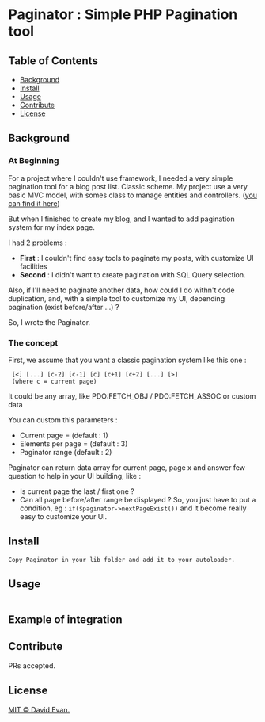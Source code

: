 # Paginator : Simple PHP Pagination tool

## Table of Contents

- [Background](#background)
- [Install](#install)
- [Usage](#usage)
- [Contribute](#contribute)
- [License](#license)


## Background

### At Beginning

For a project where I couldn't use framework, I needed a very simple pagination tool for a blog post list. Classic scheme.
My project use a very basic MVC model, with somes class  to manage entities and controllers. ([you can find it here](http://github.com/David-Evan/oc-wdj-project-8))

But when I finished to create my blog, and I wanted to add pagination system for my index page. 

I had 2 problems : 

- **First** : I couldn't find easy tools to paginate my posts, with customize UI facilities
- **Second** : I didn't want to create pagination with SQL Query selection.

 Also, if I'll need to paginate another data, how could I do withn't code duplication, and, with a simple tool to customize my UI, depending pagination (exist before/after ...) ?

 So, I wrote the Paginator.

### The concept

First, we assume that you want a classic pagination system like this one :
 
```
 [<] [...] [c-2] [c-1] [c] [c+1] [c+2] [...] [>]
 (where c = current page)
```

It could be any array, like PDO:FETCH_OBJ / PDO:FETCH_ASSOC or custom data

You can custom this parameters :
- Current page = (default : 1)
- Elements per page = (default : 3)
- Paginator range (default : 2)

Paginator can return data array for current page, page x and answer few question to help in your UI building, like :
- Is current page the last / first one ?
- Can all page before/after range be displayed ?
 So, you just have to put a condition, eg : `if($paginator->nextPageExist())` and it become really easy to customize your UI.

## Install

```
Copy Paginator in your lib folder and add it to your autoloader.
```

## Usage

```

```

## Example of integration

## Contribute

PRs accepted.


## License

[MIT © David Evan.](../LICENSE)
